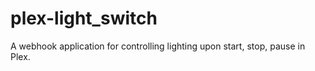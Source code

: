 # plex-light_switch
A webhook application for controlling lighting upon start, stop, pause in Plex.
